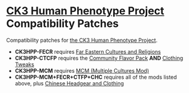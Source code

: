 # [CK3 Human Phenotype Project](https://github.com/Metalhead33/CK3-Human-Phenotype-Project) Compatibility Patches

Compatibility patches for [the CK3 Human Phenotype Project](https://github.com/Metalhead33/CK3-Human-Phenotype-Project).

* **CK3HPP-FECR** requires [Far Eastern Cultures and Religions](https://git.sonck.nl/metalhead/paradox-mods/far-eastern-cultures-ck3)
* **CK3HPP-CTCFP** requires the [Community Flavor Pack](https://steamcommunity.com/sharedfiles/filedetails/?id=2220098919) **AND** [Clothing Tweaks](https://steamcommunity.com/sharedfiles/filedetails/?id=2227975248&searchtext=Clothing+tweaks)
* **CK3HPP-MCM** requires [MCM (Multiple Cultures Mod)](https://steamcommunity.com/sharedfiles/filedetails/?id=2259484519&searchtext=mcm)
* **CK3HPP-MCM+FECR+CTFP+CHC** requires all of the mods listed above, plus [Chinese Headgear and Clothing](https://steamcommunity.com/sharedfiles/filedetails/?id=2277707334)
